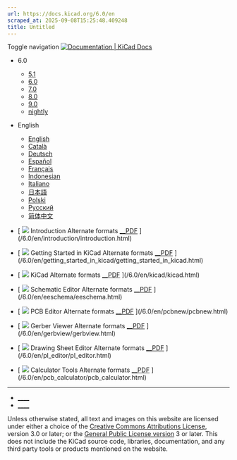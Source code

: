 ```yaml
---
url: https://docs.kicad.org/6.0/en
scraped_at: 2025-09-08T15:25:48.409248
title: Untitled
---
```


Toggle navigation [ ![Documentation | KiCad](/img/kicad_logo_small.png) Docs ](/)

  * 6.0 
    * [ 5.1 ](/5.1)
    * [ 6.0 ](/6.0)
    * [ 7.0 ](/7.0)
    * [ 8.0 ](/8.0)
    * [ 9.0 ](/9.0)
    * [ nightly ](/master)
  * English 
    * [ English ](/6.0/en)
    * [ Català ](/6.0/ca)
    * [ Deutsch ](/6.0/de)
    * [ Español ](/6.0/es)
    * [ Français ](/6.0/fr)
    * [ Indonesian ](/6.0/id)
    * [ Italiano ](/6.0/it)
    * [ 日本語 ](/6.0/ja)
    * [ Polski ](/6.0/pl)
    * [ Русский ](/6.0/ru)
    * [ 简体中文 ](/6.0/zh)

  * [ ![](/img/guide-icons/placeholder.png) Introduction Alternate formats [__PDF](/6.0/en/introduction/introduction.pdf) ](/6.0/en/introduction/introduction.html)
  * [ ![](/img/guide-icons/placeholder.png) Getting Started in KiCad Alternate formats [__PDF](/6.0/en/getting_started_in_kicad/getting_started_in_kicad.pdf) ](/6.0/en/getting_started_in_kicad/getting_started_in_kicad.html)
  * [ ![](/img/guide-icons/kicad.png) KiCad Alternate formats [__PDF](/6.0/en/kicad/kicad.pdf) ](/6.0/en/kicad/kicad.html)
  * [ ![](/img/guide-icons/eeschema.png) Schematic Editor Alternate formats [__PDF](/6.0/en/eeschema/eeschema.pdf) ](/6.0/en/eeschema/eeschema.html)
  * [ ![](/img/guide-icons/pcbnew.png) PCB Editor Alternate formats [__PDF](/6.0/en/pcbnew/pcbnew.pdf) ](/6.0/en/pcbnew/pcbnew.html)
  * [ ![](/img/guide-icons/gerbview.png) Gerber Viewer Alternate formats [__PDF](/6.0/en/gerbview/gerbview.pdf) ](/6.0/en/gerbview/gerbview.html)
  * [ ![](/img/guide-icons/pl_editor.png) Drawing Sheet Editor Alternate formats [__PDF](/6.0/en/pl_editor/pl_editor.pdf) ](/6.0/en/pl_editor/pl_editor.html)
  * [ ![](/img/guide-icons/pcb_calculator.png) Calculator Tools Alternate formats [__PDF](/6.0/en/pcb_calculator/pcb_calculator.pdf) ](/6.0/en/pcb_calculator/pcb_calculator.html)

* * *

  * [ ____ ](https://forum.kicad.info/)
  * [ ____ ](https://gitlab.com/kicad)

Unless otherwise stated, all text and images on this website are licensed
under either a choice of the [Creative Commons Attributions
License](/about/licenses/#_creative_commons_attribution_3_0_unported), version
3.0 or later; or the [General Public License
version](/about/licenses/#_gnu_general_public_license_v3) 3 or later. This
does not include the KiCad source code, libraries, documentation, and any
third party tools or products mentioned on the website.

